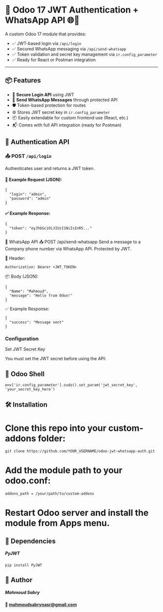 # 🔐 Odoo 17 JWT Authentication + WhatsApp API 🌐💬

A custom Odoo 17 module that provides:

- ✅ JWT-based login via `/api/login`
- ✅ Secured WhatsApp messaging via `/api/send-whatsapp`
- ✅ Token validation and secret key management via `ir.config_parameter`
- ✅ Ready for React or Postman integration

---

## 📦 Features

- 🔐 **Secure Login API** using JWT
- 💬 **Send WhatsApp Messages** through protected API
- 🛡️ Token-based protection for routes
- ⚙️ Stores JWT secret key in `ir.config_parameter`
- 📦 Easily extendable for custom frontend use (React, etc.)
- 📬 Comes with full API integration (ready for Postman)


## 🔐 Authentication API

### 📤 POST `/api/login`

Authenticates user and returns a JWT token.

#### 🧪 Example Request (JSON):
```
{
  "login": "admin",
  "password": "admin"
}
```
#### ✅ Example Response:
```
{
  "token": "eyJhbGciOiJIUzI1NiIsInR5..."
}
```
💬 WhatsApp API
📤 POST /api/send-whatsapp
Send a message to a Company phone number via WhatsApp API. Protected by JWT.

🔐 Header:
```
Authorization: Bearer <JWT_TOKEN>
```
📦 Body (JSON):
```
{
  "Name": "Mahmoud",
  "message": "Hello from Odoo!"
}

```
✅ Example Response:
```
{
  "success": "Message sent"
}

```
### Configuration
Set JWT Secret Key

You must set the JWT secret before using the API:

## 👚 Odoo Shell
```
env['ir.config_parameter'].sudo().set_param('jwt_secret_key', 'your_secret_key_here')
```

## 🛠️ Installation

# Clone this repo into your custom-addons folder:

```git clone https://github.com/YOUR_USERNAME/odoo-jwt-whatsapp-auth.git```

# Add the module path to your odoo.conf:

```addons_path = /your/path/to/custom-addons```

# Restart Odoo server and install the module from Apps menu.

## 🧰 Dependencies

##### PyJWT

```pip install PyJWT```

## 🤝 Author

##### Mahmoud Sabry
#### 📧 mahmoudsabrynasr@gmail.com








